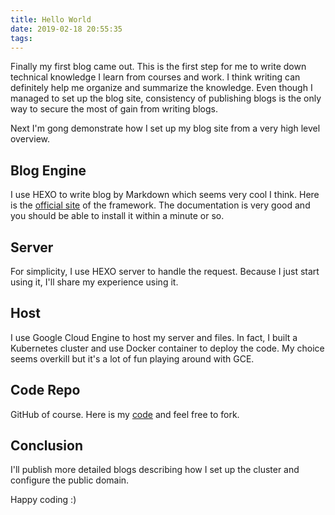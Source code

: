 ```yaml
---
title: Hello World
date: 2019-02-18 20:55:35
tags:
---
```

Finally my first blog came out. This is the first step for me to write down technical knowledge I learn from courses and work.
 I think writing can definitely help me organize and summarize the knowledge. Even though I managed to set up the blog site, consistency of publishing blogs is the only way to secure the most of gain from writing blogs.

Next I'm gong demonstrate how I set up my blog site from a very high level overview.

## Blog Engine
I use HEXO to write blog by Markdown which seems very cool I think. Here is the [official site](https://hexo.io/) of the framework. The documentation is very good and you should be able to install it within a minute or so.

## Server
For simplicity, I use HEXO server to handle the request. Because I just start using it, I'll share my experience using it.

## Host
I use Google Cloud Engine to host my server and files. In fact, I built a Kubernetes cluster and use Docker container to deploy the code. My choice seems overkill but it's a lot of fun playing around with GCE.

## Code Repo
GitHub of course. Here is my [code](https://github.com/ccgogo123/blog) and feel free to fork.

## Conclusion
I'll publish more detailed blogs describing how I set up the cluster and configure the public domain.

Happy coding :)
